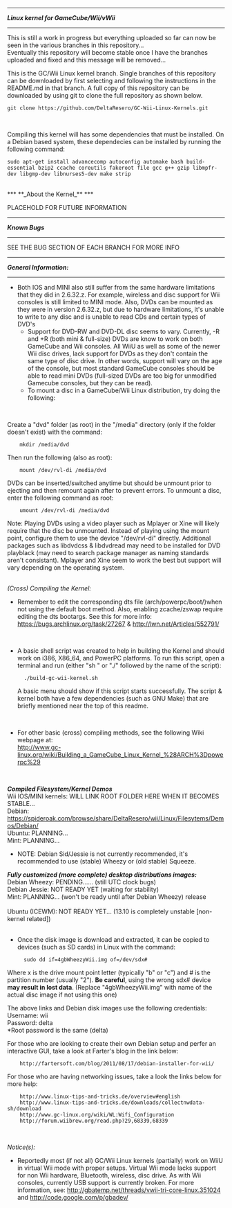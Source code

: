 ***
**_Linux kernel for GameCube/Wii/vWii_**
***

This is still a work in progress but everything uploaded so far can now be seen in the various branches in this repository...  
Eventually this repository will become stable once I have the branches uploaded and fixed and this message will be removed...  

This is the GC/Wii Linux kernel branch.  Single branches of this repository can be downloaded by first selecting and following the instructions in the README.md in that branch.  A 
full copy of this repository can be downloaded by using git to clone the full repository as shown below.

    git clone https://github.com/DeltaResero/GC-Wii-Linux-Kernels.git

<br>

Compiling this kernel will has some dependencies that must be installed.  On a Debian based system, these dependecies can be installed by running the following command:

    sudo apt-get install advancecomp autoconfig automake bash build-essential bzip2 ccache coreutils fakeroot file gcc g++ gzip libmpfr-dev libgmp-dev libnurses5-dev make strip

<br>
***
**_About the Kernel_**  
***

PLACEHOLD FOR FUTURE INFORMATION

***
**_Known Bugs_**
***

SEE THE BUG SECTION OF EACH BRANCH FOR MORE INFO
<br>

***
**_General Information:_**  
***

- Both IOS and MINI also still suffer from the same hardware limitations that they did in 2.6.32.z.  For example, wireless and disc support for Wii consoles is still limited to MINI mode.  Also, DVDs can be mounted as they were in version 2.6.32.z, but due to hardware limitations, it's unable to write to any disc and is unable to read CDs and certain types of DVD's
    - Support for DVD-RW and DVD-DL disc seems to vary.  Currently, -R and +R (both mini & full-size) DVDs are know to work on both GameCube and Wii consoles.  All WiiU as well as some of the newer Wii disc drives, lack support for DVDs as they don't contain the same type of disc drive.  In other words, support will vary on the age of the console, but most standard GameCube consoles should be able to read mini DVDs (full-sized DVDs are too big for unmodified Gamecube consoles, but they can be read).
    - To mount a disc in a GameCube/Wii Linux distribution, try doing the following:

<br>

Create a "dvd" folder (as root) in the "/media" directory (only if the folder doesn't exist) with the command:

        mkdir /media/dvd

Then run the following (also as root):

        mount /dev/rvl-di /media/dvd

DVDs can be inserted/switched anytime but should be unmount prior to ejecting and then remount again after to prevent errors.  To unmount a disc, enter the following command as root:

        umount /dev/rvl-di /media/dvd

Note: Playing DVDs using a video player such as Mplayer or Xine will likely require that the disc be unmounted.  Instead of playing using the mount point, configure them to use the device "/dev/rvl-di" directly.
Additional packages such as libdvdcss & libdvdread may need to be installed for DVD playblack (may need to search package manager as naming standards aren't consistant).  Mplayer and Xine seem to work the best but support will vary depending on the operating system.  
<br>

_(Cross) Compiling the Kernel:_  

- Remember to edit the corresponding dts file (arch/powerpc/boot/)when not using the default boot method.  Also, enabling zcache/zswap require editing the dts bootargs.  See this for more info: https://bugs.archlinux.org/task/27267 & http://lwn.net/Articles/552791/

<br>

- A basic shell script was created to help in building the Kernel and should work on i386, X86_64, and PowerPC platforms.  To run this script, open a terminal and run (either "sh " or "./" followed by the name of the script):



        ./build-gc-wii-kernel.sh

    A basic menu should show if this script starts successfully.  The script & kernel both have a few dependencies (such as GNU Make) that are briefly mentioned near the top of this readme.
<br>

- For other basic (cross) compiling methods, see the following Wiki webpage at:  
http://www.gc-linux.org/wiki/Building_a_GameCube_Linux_Kernel_%28ARCH%3Dpowerpc%29
<br>

**_Compiled Filesystem/Kernel Demos_**  
	Wii IOS/MINI kernels:  WILL LINK ROOT FOLDER HERE WHEN IT BECOMES STABLE...  
	Debian:  https://spideroak.com/browse/share/DeltaResero/wii/Linux/Filesytems/Demos/Debian/
<br>
	Ubuntu:  PLANNING...
<br>
	Mint:  PLANNING...
<br>
- NOTE: Debian Sid/Jessie is not currently recommended, it's recommended to use  (stable) Wheezy or (old stable) Squeeze.  

**_Fully customized (more complete) desktop distributions images:_**  
	Debian Wheezy: PENDING...... (still UTC clock bugs)
<br>
	Debian Jessie: NOT READY YET (waiting for stability)
<br>
  Mint: PLANNING... (won't be ready until after Debian Wheezy) release
<br>  
	Ubuntu (ICEWM): NOT READY YET... (13.10 is completely unstable [non-kernel related])  
<br>

- Once the disk image is download and extracted, it can be copied to devices (such as SD cards) in Linux with the command:

        sudo dd if=4gbWheezyWii.img of=/dev/sdx#
        
Where x is the drive mount point letter (typically "b" or "c") and # is the partition number (usually "2").  **Be careful**, using the wrong sdx# device **may result in lost data**.
  (Replace "4gbWheezyWii.img" with name of the actual disc image if not using this one)  


The above links and Debian disk images use the following credentials:  
Username: wii  
Password: delta  
*Root password is the same (delta)  

For those who are looking to create their own Debian setup and perfer an interactive GUI, take a look at Farter's blog in the link below:

		http://fartersoft.com/blog/2011/08/17/debian-installer-for-wii/

For those who are having networking issues, take a look the links below for more help:

		http://www.linux-tips-and-tricks.de/overview#english
		http://www.linux-tips-and-tricks.de/downloads/collectnwdata-sh/download
		http://www.gc-linux.org/wiki/WL:Wifi_Configuration
		http://forum.wiibrew.org/read.php?29,68339,68339
<br>

_Notice(s):_  
- Reportedly most (if not all) GC/Wii Linux kernels (partially) work on WiiU in virtual Wii mode with proper setups.  Virtual Wii mode lacks support for non Wii hardware, Bluetooth, wireless, disc drive.  As with Wii consoles, currently USB support is currently broken.  For more information, see: http://gbatemp.net/threads/vwii-tri-core-linux.351024 and http://code.google.com/p/gbadev/
